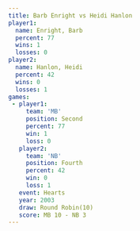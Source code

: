 ```yaml
---
title: Barb Enright vs Heidi Hanlon
player1:             
  name: Enright, Barb
  percent: 77        
  wins: 1            
  losses: 0          
player2:             
  name: Hanlon, Heidi
  percent: 42        
  wins: 0            
  losses: 1          
games:
 - player1:          
     team: 'MB'      
     position: Second
     percent: 77     
     win: 1          
     loss: 0         
   player2:          
     team: 'NB'      
     position: Fourth
     percent: 42     
     win: 0          
     loss: 1         
   event: Hearts        
   year: 2003           
   draw: Round Robin(10)
   score: MB 10 - NB 3  
---
```

